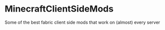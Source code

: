 # MinecraftClientSideMods
Some of the best fabric client side mods that work on (almost) every server
